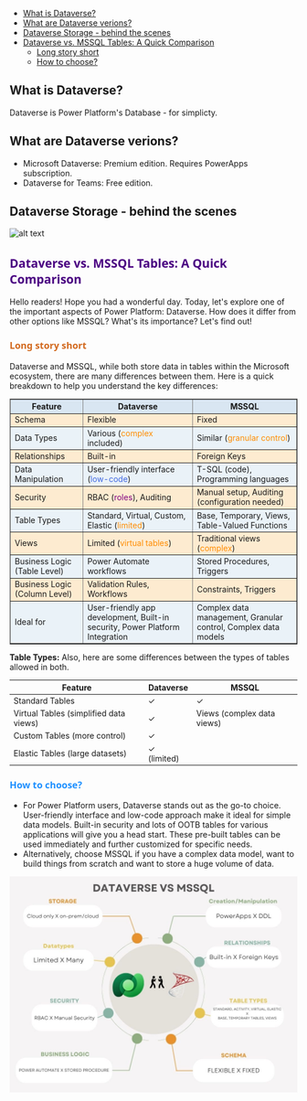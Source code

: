 - [What is Dataverse?](#what-is-dataverse)
- [What are Dataverse verions?](#what-are-dataverse-verions)
- [Dataverse Storage - behind the scenes](#dataverse-storage---behind-the-scenes)
- [Dataverse vs. MSSQL Tables: A Quick Comparison](#dataverse-vs-mssql-tables-a-quick-comparison)
  - [Long story short](#long-story-short)
  - [How to choose?](#how-to-choose)


## What is Dataverse?

Dataverse is Power Platform's Database - for simplicty.

## What are Dataverse verions?

- Microsoft Dataverse: Premium edition. Requires PowerApps subscription.
- Dataverse for Teams: Free edition.

## Dataverse Storage - behind the scenes

![alt text](images\howdataverse.png)

## <span style="color: Indigo;Font-family: Segoe UI, sans-serif;">Dataverse vs. MSSQL Tables: A Quick Comparison</span>

Hello readers! Hope you had a wonderful day. Today, let's explore one of the important aspects of Power Platform: Dataverse. How does it differ from other options like MSSQL? What's its importance? Let's find out!

### <span style="color: Chocolate;Font-family: Segoe UI, sans-serif;">Long story short</span>

Dataverse and MSSQL, while both store data in tables within the Microsoft ecosystem, there are many differences between them. Here is a quick breakdown to help you understand the key differences:

<table border="1" style="border-collapse: collapse;">
  <tr style="background-color:#d9e6f2;">
    <th>Feature</th>
    <th>Dataverse</th>
    <th>MSSQL</th>
  </tr>
  <tr style="background-color:#fdebd0;">
    <td>Schema</td>
    <td>Flexible</td>
    <td>Fixed</td>
  </tr>
  <tr style="background-color:#eaf2f8;">
    <td>Data Types</td>
    <td>Various (<span style="color: #FF8C00;">complex</span> included)</td>
    <td>Similar (<span style="color: #FF8C00;">granular control</span>)</td>
  </tr>
  <tr style="background-color:#fdebd0;">
    <td>Relationships</td>
    <td>Built-in</td>
    <td>Foreign Keys</td>
  </tr>
  <tr style="background-color:#eaf2f8;">
    <td>Data Manipulation</td>
    <td>User-friendly interface (<span style="color: #4169E1;">low-code</span>)</td>
    <td>T-SQL (code), Programming languages</td>
  </tr>
  <tr style="background-color:#fdebd0;">
    <td>Security</td>
    <td>RBAC (<span style="color: #800080;">roles</span>), Auditing</td>
    <td>Manual setup, Auditing (configuration needed)</td>
  </tr>
  <tr style="background-color:#eaf2f8;">
    <td>Table Types</td>
    <td>Standard, Virtual, Custom, Elastic (<span style="color: #FF8C00;">limited</span>)</td>
    <td>Base, Temporary, Views, Table-Valued Functions</td>
  </tr>
  <tr style="background-color:#fdebd0;">
    <td>Views</td>
    <td>Limited (<span style="color: #FF8C00;">virtual tables</span>)</td>
    <td>Traditional views (<span style="color: #FF8C00;">complex</span>)</td>
  </tr>
  <tr style="background-color:#eaf2f8;">
    <td>Business Logic (Table Level)</td>
    <td>Power Automate workflows</td>
    <td>Stored Procedures, Triggers</td>
  </tr>
  <tr style="background-color:#fdebd0;">
    <td>Business Logic (Column Level)</td>
    <td>Validation Rules, Workflows</td>
    <td>Constraints, Triggers</td>
  </tr>
  <tr style="background-color:#eaf2f8;">
    <td>Ideal for</td>
    <td>User-friendly app development, Built-in security, Power Platform Integration</td>
    <td>Complex data management, Granular control, Complex data models</td>
  </tr>
</table>


**Table Types:**
Also, here are some differences between the types of tables allowed in both.

| Feature | Dataverse | MSSQL |
|---|---|---|
| Standard Tables | ✓ | ✓ |
| Virtual Tables (simplified data views) | ✓ | Views (complex data views) |
| Custom Tables (more control) | ✓ |  |
| Elastic Tables (large datasets) | ✓ (limited) |  |

### <span style="color: DodgerBlue;Font-family: Segoe UI, sans-serif;">How to choose?</span>

- For Power Platform users, Dataverse stands out as the go-to choice. User-friendly interface and low-code approach make it ideal for simple data models. Built-in security and lots of OOTB tables for various applications will give you a head start. These pre-built tables can be used immediately and further customized for specific needs.
- Alternatively, choose MSSQL if you have a complex data model, want to build things from scratch and want to store a huge volume of data.

![alt text](images\db_vs_dataverse-1.jpg)

